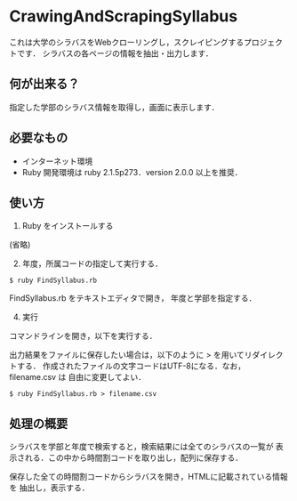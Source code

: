 # CrawingAndScrapingSyllabus

これは大学のシラバスをWebクローリングし，スクレイピングするプロジェクトです．
シラバスの各ページの情報を抽出・出力します．

## 何が出来る？

指定した学部のシラバス情報を取得し，画面に表示します．

## 必要なもの

- インターネット環境
- Ruby
開発環境は ruby 2.1.5p273．version 2.0.0 以上を推奨．

## 使い方

1. Ruby をインストールする

  (省略)

2. 年度，所属コードの指定して実行する．

  ```
  $ ruby FindSyllabus.rb
  ```

  FindSyllabus.rb をテキストエディタで開き，
  年度と学部を指定する．


4. 実行

  コマンドラインを開き，以下を実行する．

  
  出力結果をファイルに保存したい場合は，以下のように > を用いてリダイレクトする．
  作成されたファイルの文字コードはUTF-8になる．なお， filename.csv は
  自由に変更してよい．

  ```
  $ ruby FindSyllabus.rb > filename.csv
  ```

## 処理の概要

シラバスを学部と年度で検索すると，検索結果には全てのシラバスの一覧が
表示される．この中から時間割コードを取り出し，配列に保存する．

保存した全ての時間割コードからシラバスを開き，HTMLに記載されている情報を
抽出し，表示する．
